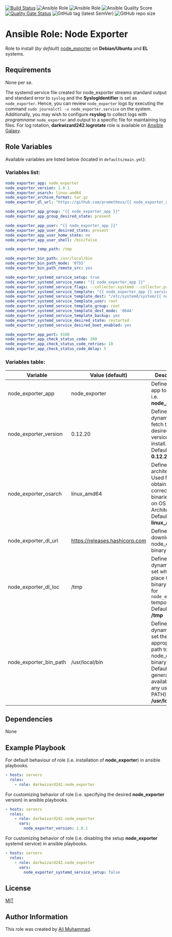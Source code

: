 [![Build Status](https://travis-ci.com/darkwizard242/ansible-role-node_exporter.svg?branch=master)](https://travis-ci.com/darkwizard242/ansible-role-node_exporter) ![Ansible Role](https://img.shields.io/ansible/role/42050?color=dark%20green%20) ![Ansible Role](https://img.shields.io/ansible/role/d/42050?label=role%20downloads) ![Ansible Quality Score](https://img.shields.io/ansible/quality/42050?label=ansible%20quality%20score) [![Quality Gate Status](https://sonarcloud.io/api/project_badges/measure?project=ansible-role-node_exporter&metric=alert_status)](https://sonarcloud.io/dashboard?id=ansible-role-node_exporter) ![GitHub tag (latest SemVer)](https://img.shields.io/github/tag/darkwizard242/ansible-role-node_exporter?label=release) ![GitHub repo size](https://img.shields.io/github/repo-size/darkwizard242/ansible-role-node_exporter?color=orange&style=flat-square)

# Ansible Role: Node Exporter

Role to install (_by default_) [node_exporter](https://github.com/prometheus/node_exporter) on **Debian/Ubuntu** and **EL** systems.

## Requirements

None per se.

The systemd service file created for node_exporter streams standard output and standard error to `syslog` and the **SyslogIdentifier** is set as `node_exporter`. Hence, you can review `node_exporter` logs by executing the command `sudo journalctl -u node_exporter.service` on the system. Additionally, you may wish to configure **rsyslog** to collect logs with _programname_ `node_exporter` and output to a specific file for maintaining log files. For log rotation, **darkwizard242.logrotate** role is available on [Ansible Galaxy](https://galaxy.ansible.com/darkwizard242/logrotate).

## Role Variables

Available variables are listed below (located in `defaults/main.yml`):

### Variables list:

```yaml
node_exporter_app: node_exporter
node_exporter_version: 1.0.1
node_exporter_osarch: linux-amd64
node_exporter_archive_format: tar.gz
node_exporter_dl_url: "https://github.com/prometheus/{{ node_exporter_app }}/releases/download/v{{ node_exporter_version }}/{{ node_exporter_app }}-{{ node_exporter_version }}.{{ node_exporter_osarch }}.{{ node_exporter_archive_format }}"

node_exporter_app_group: "{{ node_exporter_app }}"
node_exporter_app_group_desired_state: present

node_exporter_app_user: "{{ node_exporter_app }}"
node_exporter_app_user_desired_state: present
node_exporter_app_user_home_state: no
node_exporter_app_user_shell: /bin/false

node_exporter_temp_path: /tmp

node_exporter_bin_path: /usr/local/bin
node_exporter_bin_path_mode: '0755'
node_exporter_bin_path_remote_src: yes

node_exporter_systemd_service_setup: true
node_exporter_systemd_service_name: "{{ node_exporter_app }}"
node_exporter_systemd_service_flags: --collector.systemd --collector.processes --collector.mountstats
node_exporter_systemd_service_template: "{{ node_exporter_app }}.service.j2"
node_exporter_systemd_service_template_dest: "/etc/systemd/system/{{ node_exporter_app }}.service"
node_exporter_systemd_service_template_user: root
node_exporter_systemd_service_template_group: root
node_exporter_systemd_service_template_dest_mode: '0644'
node_exporter_systemd_service_template_backup: yes
node_exporter_systemd_service_desired_state: restarted
node_exporter_systemd_service_desired_boot_enabled: yes

node_exporter_app_port: 9100
node_exporter_app_check_status_code: 200
node_exporter_app_check_status_code_retries: 10
node_exporter_app_check_status_code_delay: 5
```

### Variables table:

Variable               | Value (default)                  | Description
---------------------- | -------------------------------- | ---------------------------------------------------------------------------------------------------------------------------------------------------------------
node_exporter_app      | node_exporter                    | Defines the app to install i.e. **node_exporter**
node_exporter_version  | 0.12.20                          | Defined to dynamically fetch the desired version to install. Defaults to: **0.12.20**
node_exporter_osarch   | linux_amd64                      | Defines os architecture. Used for obtaining the correct type of binaries based on OS System Architecture. Defaults to: **linux_amd64**
node_exporter_dl_url   | <https://releases.hashicorp.com> | Defines URL to download the node_exporter binary from.
node_exporter_dl_loc   | /tmp                             | Defined to dynamically set where to place the binary archive for `node_exporter` temporarily. Defaults to: **/tmp**
node_exporter_bin_path | /usr/local/bin                   | Defined to dynamically set the appropriate path to store node_exporter binary into. Defaults to (as generally available on any user's PATH): **/usr/local/bin**

## Dependencies

None

## Example Playbook

For default behaviour of role (i.e. installation of **node_exporter**) in ansible playbooks.

```yaml
- hosts: servers
  roles:
    - role: darkwizard242.node_exporter
```

For customizing behavior of role (i.e. specifying the desired **node_exporter** version) in ansible playbooks.

```yaml
- hosts: servers
  roles:
    - role: darkwizard242.node_exporter
      vars:
        node_exporter_version: 1.0.1
```

For customizing behavior of role (i.e. disabling the setup **node_exporter** systemd service) in ansible playbooks.

```yaml
- hosts: servers
  roles:
    - role: darkwizard242.node_exporter
      vars:
        node_exporter_systemd_service_setup: false
```

## License

[MIT](https://github.com/darkwizard242/ansible-role-node_exporter/blob/master/LICENSE)

## Author Information

This role was created by [Ali Muhammad](https://www.linkedin.com/in/ali-muhammad-759791130/).
